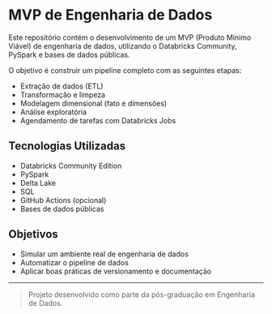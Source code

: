 # MVP de Engenharia de Dados

Este repositório contém o desenvolvimento de um MVP (Produto Mínimo Viável) de engenharia de dados, utilizando o Databricks Community, PySpark e bases de dados públicas. 

O objetivo é construir um pipeline completo com as seguintes etapas:

- Extração de dados (ETL)
- Transformação e limpeza
- Modelagem dimensional (fato e dimensões)
- Análise exploratória
- Agendamento de tarefas com Databricks Jobs

## Tecnologias Utilizadas

- Databricks Community Edition
- PySpark
- Delta Lake
- SQL
- GitHub Actions (opcional)
- Bases de dados públicas

## Objetivos

- Simular um ambiente real de engenharia de dados
- Automatizar o pipeline de dados
- Aplicar boas práticas de versionamento e documentação

---

> Projeto desenvolvido como parte da pós-graduação em Engenharia de Dados.
